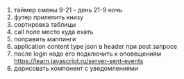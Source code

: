 1) таймер смены 9-21 - день 21-9 ночь
2) футер прилепить книзу
3) сортировка таблицы
4) call поле место куда ехать
5) поправить маппинги
6) application content type json в header при post запросе
7) после login надо его подключить к оповещениям
https://learn.javascript.ru/server-sent-events
8) дорисовать компонент с уведомлениями



